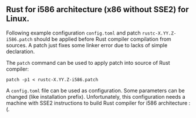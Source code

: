 ## Rust for i586 architecture (x86 without SSE2) for Linux.

Following example configuration `config.toml` and patch `rustc-X.YY.Z-i586.patch`
should be applied before Rust compiler compilation from sources. A patch just fixes some
linker error due to lacks of simple declaration.

The `patch` command can be used to apply patch into source of Rust compiler:

```
patch -p1 < rustc-X.YY.Z-i586.patch
```

A `config.toml` file can be used as configuration. Some parameters can be changed (like
installation prefix). Unfortunately, this configuration needs a machine
with SSE2 instructions to build Rust compiler for i586 architecture :(.
